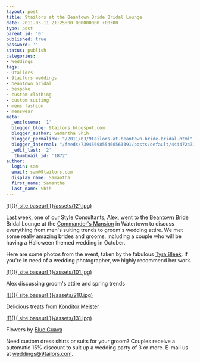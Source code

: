 ```yaml
---
layout: post
title: 9tailors at the Beantown Bride Bridal Lounge
date: 2011-03-11 21:25:00.000000000 +00:00
type: post
parent_id: '0'
published: true
password: ''
status: publish
categories:
- Weddings
tags:
- 9tailors
- 9tailors weddings
- beantown bridal
- bespoke
- custom clothing
- custom suiting
- mens fashion
- menswear
meta:
  _encloseme: '1'
  blogger_blog: 9tailors.blogspot.com
  blogger_author: Samantha Shih
  blogger_permalink: "/2011/03/9tailors-at-beantown-bride-bridal.html"
  blogger_internal: "/feeds/7394569855460563391/posts/default/444472431430971803"
  _edit_last: '2'
  _thumbnail_id: '1872'
author:
  login: sam
  email: sam@9tailors.com
  display_name: Samantha
  first_name: Samantha
  last_name: Shih
---
```

[![]({{ site.baseurl }}/assets/121.jpg)](http://www.tyrableek.com/wp-content/uploads/2011/03/121.jpg)

Last week, one of our Style Consultants, Alex, went to the [Beantown Bride](http://beantownbride.com/) Bridal Lounge at the [Commander's Mansion](http://www.commandersmansion.com/) in Watertown to discuss everything from men's suiting trends to groom's wedding attire. We met some really amazing brides and grooms, including a couple who will be having a Halloween themed wedding in October.

Here are some photos from the event, taken by the fabulous [Tyra Bleek](http://www.tyrableek.com/). If you're in need of a wedding photographer, we highly recommend her work.

[![]({{ site.baseurl }}/assets/101.jpg)](http://www.tyrableek.com/wp-content/uploads/2011/03/101.jpg)

Alex discussing groom's attire and spring trends

[![]({{ site.baseurl }}/assets/210.jpg)](http://www.tyrableek.com/wp-content/uploads/2011/03/210.jpg)

Delicious treats from [Konditor Meister](http://www.konditormeister.com/cake_index.html)

[![]({{ site.baseurl }}/assets/131.jpg)](http://www.tyrableek.com/wp-content/uploads/2011/03/131.jpg)

Flowers by [Blue Guava](http://www.blueguava.com/)[  
](http://www.bloomsofhopefloral.com/)

Need custom dress shirts or suits for your groom? Couples receive a automatic 15% discount to suit up a wedding party of 3 or more. E-mail us at [weddings@9tailors.com](mailto:weddings@9tailors.com).